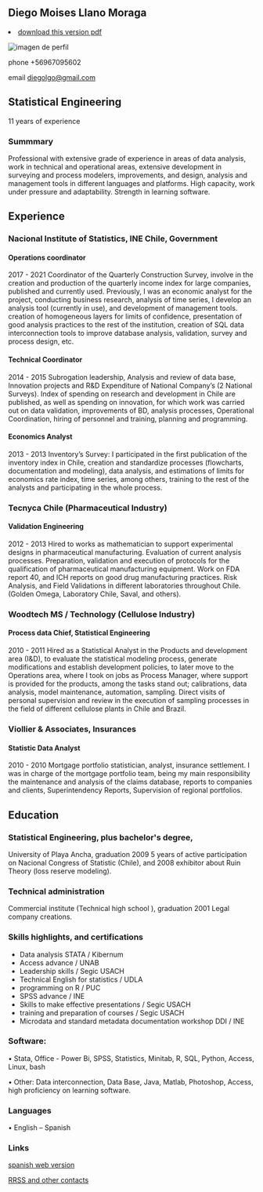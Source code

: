 ## Diego Moises Llano Moraga 
<li class="masthead__menu-item">
          <a href="https://github.com/Diegolgo/curriculum/raw/main/Diego-Llano-M-2022%20-%20ENG.pdf">download this version pdf </a>
        </li>
        
![imagen de perfil](https://user-images.githubusercontent.com/103307572/162616055-17ff3817-3e35-4ad6-a017-8d7d72c42591.png)

phone +56967095602

email diegolgo@gmail.com 

## Statistical Engineering

11 years of experience

### Summmary
Professional with extensive grade of experience in areas of data analysis, work in technical and operational areas, extensive development in surveying and process modelers, improvements, and design, analysis and management tools in different languages and platforms. High capacity, work under pressure and adaptability. Strength in learning software.
## Experience

### Nacional Institute of Statistics, INE Chile, Government
#### Operations coordinator
2017 - 2021
Coordinator of the Quarterly Construction Survey, involve in the creation and production of the quarterly income index for large companies, published and currently used. Previously, I was an economic analyst for the project, conducting business research, analysis of time series, I develop an analysis tool (currently in use), and development of management tools. creation of homogeneous layers for limits of confidence, presentation of good analysis practices to the rest of the institution, creation of SQL data interconnection tools to improve database analysis, validation, survey and process design, etc.
#### Technical Coordinator
2014 - 2015
Subrogation leadership, Analysis and review of data base, Innovation projects and R&D Expenditure of National Company’s (2 National Surveys). Index of spending on research and development in Chile are published, as well as spending on innovation, for which work was carried out on data validation, improvements of BD, analysis processes, Operational Coordination, hiring of personnel and training, planning and programming.
#### Economics Analyst
2013 - 2013
Inventory’s Survey: I participated in the first publication of the inventory index in Chile, creation and standardize processes (flowcharts, documentation and modeling), data analysis, and estimations of limits for economics rate index, time series, among others, training to the rest of the analysts and participating in the whole process.

### Tecnyca Chile (Pharmaceutical Industry)
#### Validation Engineering
2012 - 2013
Hired to works as mathematician to support experimental designs in pharmaceutical manufacturing. Evaluation of current analysis processes. Preparation, validation and execution of protocols for the qualification of pharmaceutical manufacturing equipment. Work on FDA report 40, and ICH reports on good drug manufacturing practices. Risk Analysis, and Field Validations in different laboratories throughout Chile. (Golden Omega, Laboratory Chile, Saval, and others).

### Woodtech MS / Technology (Cellulose Industry)
#### Process data Chief, Statistical Engineering
2010 - 2011
Hired as a Statistical Analyst in the Products and development area (I&D), to evaluate the statistical modeling process, generate modifications and establish development policies, to later move to the Operations area, where I took on jobs as Process Manager, where support is provided for the products, among the tasks stand out; calibrations, data analysis, model maintenance, automation, sampling. Direct visits of personal supervision and review in the execution of sampling processes in the field of different cellulose plants in Chile and Brazil.

### Viollier & Associates, Insurances
#### Statistic Data Analyst
2010 - 2010
Mortgage portfolio statistician, analyst, insurance settlement. I was in charge of the mortgage portfolio team, being my main responsibility the maintenance and analysis of the claims database, reports to companies and clients, Superintendency Reports, Supervision of regional portfolios.

## Education
### Statistical Engineering, plus bachelor's degree, 
University of Playa Ancha, graduation 2009
5 years of active participation on Nacional Congress of Statistic (Chile), and 2008 exhibitor about Ruin Theory (loss reserve modeling).

### Technical administration 
Commercial institute (Technical high school ), graduation 2001
Legal company creations.


### Skills highlights, and certifications

 - Data analysis STATA / Kibernum
 - Access advance / UNAB
 - Leadership skills / Segic USACH
 - Technical English for statistics / UDLA
 - programming on R / PUC
 - SPSS advance / INE
 - Skills to make effective presentations / Segic USACH
 - training and preparation of courses / Segic USACH
 - Microdata and standard metadata documentation workshop DDI / INE


### Software:
•	Stata,  Office - Power Bi, SPSS, Statistics, Minitab, R,  SQL, Python,  Access, Linux, bash 

•	Other: Data interconnection, Data Base, Java, Matlab, Photoshop, Access, high proficiency on learning software.

### Languages

•	English – Spanish

### Links

<a href="https://diegolgo.github.io/curriculum/">spanish web version </a>

<a href="https://linktr.ee/diegolgo">RRSS and other contacts </a>
    

